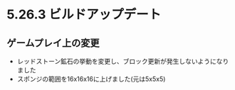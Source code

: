 # 5.26.3 ビルドアップデート
## ゲームプレイ上の変更

* レッドストーン鉱石の挙動を変更し、ブロック更新が発生しないようになりました
* スポンジの範囲を16x16x16に上げました(元は5x5x5)
